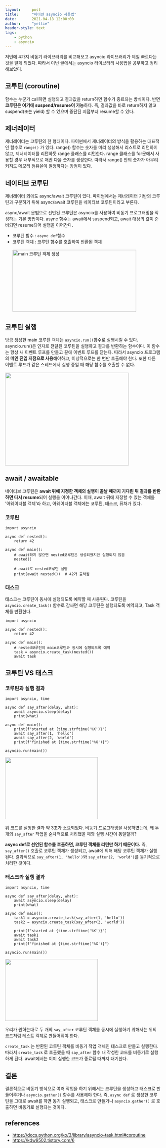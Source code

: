 ```yaml
---
layout:     post
title:      "파이썬 asyncio 사용법"
date:       2021-04-18 12:00:00
author:     "yellie"
header-style: text
tags:
    - python
    - asyncio
---
```


저번에 4가지 비동기 라이브러리를 비교해보고 asyncio 라이브러리가 제일 빠르다는 것을 알게 되었다. 따라서 이번 글에서는 asyncio 라이브러리 사용법을 공부하고 정리해보았다.

## 코루틴 (coroutine)
함수는 누군가 call하면 실행되고 결과값을 return하면 함수가 종료되는 방식이다. 반면 **코루틴은 여기에 suspend/resume이 가능**하다. 
즉, 결과값을 바로 return하지 않고 suspend(또는 yield) 할 수 있으며 중단된 지점부터 resume할 수 있다.

## 제너레이터
제너레이터는 코루틴의 한 형태이다. 파이썬에서 제너레이터의 방식을 활용하는 대표적인 함수로 `range()` 가 있다. range() 함수는 숫자를 미리 생성해서 리스트로 리턴하지 않고, 제너레이터를 리턴하듯 range 클래스를 리턴한다. 
range 클래스를 for문에서 사용할 경우 내부적으로 매번 다음 숫자를 생성한다. 따라서 range() 안의 숫자가 아무리 커져도 메모리 점유율이 일정하다는 장점이 있다.

## 네이티브 코루틴
제너레이터 외에도 async/await 코루틴이 있다. 파이썬에서는 제너레이터 기반의 코루틴과 구분하기 위해 async/await 코루틴을 네이티브 코루틴이라고 부른다.    

async/await 문법으로 선언된 코루틴은 asyncio를 사용하여 비동기 프로그래밍을 작성하는 기본 방법이다. async 함수는 await에서 suspend되고, await 대상의 값이 준비되면 resume되어 실행을 이어간다.
- 코루틴 함수 : `async def`함수
- 코루틴 객체 : 코루틴 함수를 호출하여 반환된 객체
<br><br><img src="https://user-images.githubusercontent.com/49056225/120583077-86ac1700-c468-11eb-91a3-d5e075456131.png" width="400" height="200" title="main 코루틴 객체 생성"><br>

## 코루틴 실행
방금 생성한 main 코루틴 객체는 `asyncio.run()`함수로 실행시킬 수 있다. asyncio.run()은 인자로 전달된 코루틴을 실행하고 결과를 반환하는 함수이다. 
이 함수는 항상 새 이벤트 루프를 만들고 끝에 이벤트 루프를 닫는다. 따라서 asyncio 프로그램의 **메인 진입 지점으로 사용**해야하고, 이상적으로는 한 번만 호출해야 한다. 
또한 다른 이벤트 루프가 같은 스레드에서 실행 중일 때 해당 함수를 호출할 수 없다.
<br><br><img src="https://user-images.githubusercontent.com/49056225/120583441-31243a00-c469-11eb-9ec3-437c6ce386d6.png" width="400" height="300"><br>

## await / awaitable
네이티브 코루틴은 **await 뒤에 지정한 객체의 실행이 끝날 때까지 기다린 뒤 결과를 반환하면 다시 resume**되어 실행을 이어나간다. 
이때, await 뒤에 지정할 수 있는 객체를 '어웨이터블 객체'라 하고, 어웨이터블 객체에는 코루틴, 태스크, 퓨처가 있다.

### 코루틴
```
import asyncio

async def nested():
    return 42

async def main():
    # await하지 않으면 nested코루틴은 생성되었지만 실행되지 않음
    nested()

    # await로 nested코루틴 실행
    print(await nested())  # 42가 출력됨
```

### 태스크
태스크는 코루틴이 동시에 실행되도록 예약할 때 사용된다. 코루틴을 `asyncio.create_task()` 함수로 감싸면 해당 코루틴은 실행되도록 예약되고, Task 객체를 반환한다.
```
import asyncio

async def nested():
    return 42

async def main():
    # nested코루틴이 main코루틴과 동시에 실행되도록 예약
    task = asyncio.create_task(nested())
    await task
```

## 코루틴 VS 태스크
### 코루틴과 실행 결과
```
import asyncio, time

async def say_after(delay, what):
    await asyncio.sleep(delay)
    print(what)
    
async def main():
    print(f"started at {time.strftime('%X')}")
    await say_after(1, 'hello')
    await say_after(2, 'world')
    print(f"finished at {time.strftime('%X')}")
    
asyncio.run(main())
```
<img src="https://user-images.githubusercontent.com/49056225/120583613-88c2a580-c469-11eb-9d07-1650d52f390a.png" width="300" height="200"><br><br>
위 코드를 실행한 결과 약 3초가 소요되었다. 비동기 프로그래밍을 사용하였는데, 왜 두 개의 `say_after` 작업을 순차적으로 처리했을 때와 실행 시간이 동일할까?    

**async def로 선언된 함수를 호출하면, 코루틴 객체를 리턴만 하기 때문이다.** 즉, `say_after()` 호출로 코루틴 객체가 생성되고, await에 의해 해당 코루틴 객체가 실행된다. 
결과적으로 `say_after(1, 'hello')`와 `say_after(2, 'world')`를 동기적으로 처리한 것이다.

### 태스크와 실행 결과
```
import asyncio, time

async def say_after(delay, what):
    await asyncio.sleep(delay)
    print(what)
    
async def main():
    task1 = asyncio.create_task(say_after(1, 'hello'))
    task2 = asyncio.create_task(say_after(2, 'world'))
    
    print(f"started at {time.strftime('%X')}")
    await task1
    await task2
    print(f"finished at {time.strftime('%X')}")
    
asyncio.run(main())
```
<img src="https://user-images.githubusercontent.com/49056225/120583788-cf180480-c469-11eb-801f-579f8965d74c.png" width="300" height="200"><br><br>
우리가 원하는대로 두 개의 `say_after` 코루틴 객체를 동시에 실행하기 위해서는 위의 코드처럼 테스트 객체로 만들어줘야 한다.    

`create_task` 는 반환된 코루틴 객체를 비동기 작업 객체인 테스크로 만들고 실행한다. 따라서 `create_task` 로 호출했을 때 `say_after` 함수 내 작성한 코드를 비동기로 실행하게 된다. 
await에서는 이미 실행한 코드가 종료될 때까지 대기한다.

## 결론
결론적으로 비동기 방식으로 여러 작업을 하기 위해서는 코루틴을 생성하고 태스크로 만들어주거나 `asyncio.gather()` 함수를 사용해야 한다. 
즉, `async def` 로 생성한 코루틴을 그대로 await를 하면 동기 실행되고, 태스크로 만들거나 `asyncio.gather()` 로 호출하면 비동기로 실행되는 것이다.

## references
- https://docs.python.org/ko/3/library/asyncio-task.html#coroutine
- https://kdw9502.tistory.com/6

